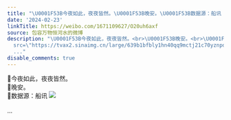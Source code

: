 ```yaml
---
title: "\U0001F53B今夜如此，夜夜皆然。\U0001F53B晚安。\U0001F53B数据源：船讯 [图片]"
date: '2024-02-23'
linkTitle: https://weibo.com/1671109627/O20uh6axf
source: 包容万物恒河水的微博
description: "\U0001F53B今夜如此，夜夜皆然。<br>\U0001F53B晚安。<br>\U0001F53B数据源：船讯 <img style=\"\"
  src=\"https://tvax2.sinaimg.cn/large/639b1bfbly1hn40qq9mctj21c70yznpd.jpg\" referrerpolicy=\"no-referrer\"><br><br>
  ..."
disable_comments: true
---
```

🔻今夜如此，夜夜皆然。<br>🔻晚安。<br>🔻数据源：船讯 <img style="" src="https://tvax2.sinaimg.cn/large/639b1bfbly1hn40qq9mctj21c70yznpd.jpg" referrerpolicy="no-referrer"><br><br> ...